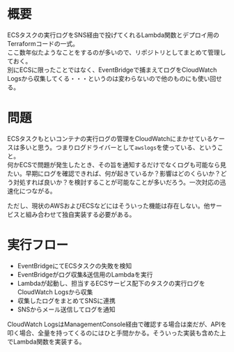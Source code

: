 # 概要

ECSタスクの実行ログをSNS経由で投げてくれるLambda関数とデプロイ用のTerraformコードの一式。  
ここ数年似たようなことをするのが多いので、リポジトリとしてまとめて管理しておく。  
別にECSに限ったことではなく、EventBridgeで捕まえてログをCloudWatch Logsから収集してくる・・・というのは変わらないので他のものにも使い回せる。  

# 問題

ECSタスクもといコンテナの実行ログの管理をCloudWatchにまかせているケースは多いと思う。つまりログドライバーとして`awslogs`を使っている、ということ。  
何かECSで問題が発生したとき、その旨を通知するだけでなくログも可能なら見たい。早期にログを確認できれば、何が起きているか？影響はどのくらいか？どう対処すれば良いか？を検討することが可能なことが多いだろう。一次対応の迅速化につながる。

ただし、現状のAWSおよびECSなどにはそういった機能は存在しない。他サービスと組み合わせて独自実装する必要がある。

# 実行フロー

* EventBridgeにてECSタスクの失敗を検知
* EventBridgeがログ収集&送信用のLambdaを実行
* Lambdaが起動し、担当するECSサービス配下のタスクの実行ログをCloudWatch Logsから収集
* 収集したログをまとめてSNSに連携
* SNSからメール送信してログを通知

CloudWatch LogsはManagementConsole経由で確認する場合は楽だが、APIを叩く場合、全量を持ってくるのにはひと手間かかる。そういった実装も含めた上でLambda関数を実装する。

